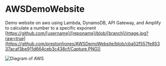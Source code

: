 # AWSDemoWebsite
Demo website on aws using Lambda, DynamoDB, API Gateway, and Amplify to calculate a number to a specific exponent
[https://github.com/[username]/[reponame]/blob/[branch]/image.jpg?raw=true](https://github.com/prestontjones/AWSDemoWebsite/blob/cba52f557fe85337acaf3be911d664ceb3c438cf/Capture.PNG))

![Diagram of AWS](https://github.com/[username]/[reponame]/blob/[branch]/image.jpg?raw=true](https://github.com/prestontjones/AWSDemoWebsite/blob/cba52f557fe85337acaf3be911d664ceb3c438cf/Capture.PNG))
